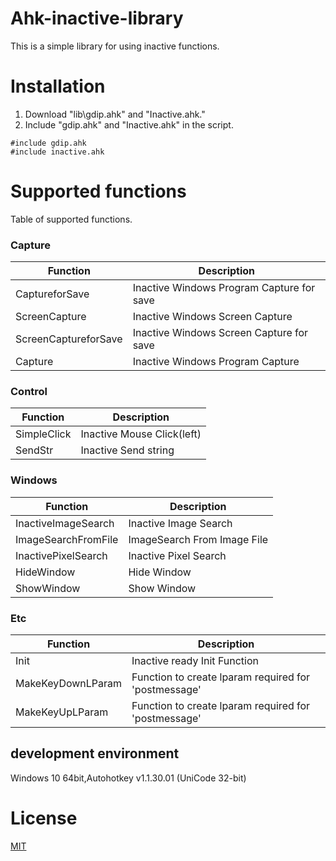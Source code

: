 ﻿# Ahk-inactive-library

This is a simple library for using inactive functions.

# Installation

1. Download "lib\gdip.ahk" and "Inactive.ahk."
2. Include "gdip.ahk" and "Inactive.ahk" in the script.

```autoit
#include gdip.ahk
#include inactive.ahk
```

# Supported functions

Table of supported functions.

### Capture

| Function             | Description                               |
| -------------------- | ----------------------------------------- |
| CaptureforSave       | Inactive Windows Program Capture for save |
| ScreenCapture        | Inactive Windows Screen Capture           |
| ScreenCaptureforSave | Inactive Windows Screen Capture for save  |
| Capture              | Inactive Windows Program Capture          |

### Control

| Function    | Description                |
| ----------- | -------------------------- |
| SimpleClick | Inactive Mouse Click(left) |
| SendStr     | Inactive Send string       |

### Windows

| Function            | Description                 |
| ------------------- | --------------------------- |
| InactiveImageSearch | Inactive Image Search       |
| ImageSearchFromFile | ImageSearch From Image File |
| InactivePixelSearch | Inactive Pixel Search       |
| HideWindow          | Hide Window                 |
| ShowWindow          | Show Window                 |

### Etc

| Function          | Description                                          |
| ----------------- | ---------------------------------------------------- |
| Init              | Inactive ready Init Function                         |
| MakeKeyDownLParam | Function to create lparam required for 'postmessage' |
| MakeKeyUpLParam   | Function to create lparam required for 'postmessage' |

## development environment

Windows 10 64bit,Autohotkey v1.1.30.01 (UniCode 32-bit)

# License

[MIT](./LICENSE)
